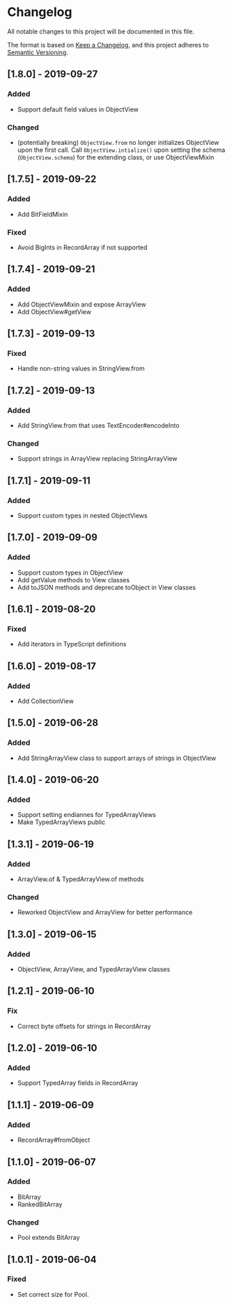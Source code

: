 # Changelog
All notable changes to this project will be documented in this file.

The format is based on [Keep a Changelog](https://keepachangelog.com/en/1.0.0/),
and this project adheres to [Semantic Versioning](https://semver.org/spec/v2.0.0.html).

## [1.8.0] - 2019-09-27
### Added
- Support default field values in ObjectView

### Changed
- (potentially breaking) `ObjectView.from` no longer initializes ObjectView upon the first call.
Call `ObjectView.intialize()` upon setting the schema (`ObjectView.schema`) for the extending class, or use ObjectViewMixin

## [1.7.5] - 2019-09-22
### Added
- Add BitFieldMixin

### Fixed
- Avoid BigInts in RecordArray if not supported

## [1.7.4] - 2019-09-21
### Added
- Add ObjectViewMixin and expose ArrayView
- Add ObjectView#getView

## [1.7.3] - 2019-09-13
### Fixed
- Handle non-string values in StringView.from

## [1.7.2] - 2019-09-13
### Added
- Add StringView.from that uses TextEncoder#encodeInto

### Changed
- Support strings in ArrayView replacing StringArrayView

## [1.7.1] - 2019-09-11
### Added
- Support custom types in nested ObjectViews

## [1.7.0] - 2019-09-09
### Added
- Support custom types in ObjectView
- Add getValue methods to View classes
- Add toJSON methods and deprecate toObject in View classes 

## [1.6.1] - 2019-08-20
### Fixed
- Add iterators in TypeScript definitions

## [1.6.0] - 2019-08-17
### Added
- Add CollectionView

## [1.5.0] - 2019-06-28
### Added
- Add StringArrayView class to support arrays of strings in ObjectView

## [1.4.0] - 2019-06-20
### Added
- Support setting endiannes for TypedArrayViews
- Make TypedArrayViews public

## [1.3.1] - 2019-06-19
### Added
- ArrayView.of & TypedArrayView.of methods

### Changed
- Reworked ObjectView and ArrayView for better performance

## [1.3.0] - 2019-06-15
### Added
- ObjectView, ArrayView, and TypedArrayView classes

## [1.2.1] - 2019-06-10
### Fix
- Correct byte offsets for strings in RecordArray

## [1.2.0] - 2019-06-10
### Added
- Support TypedArray fields in RecordArray

## [1.1.1] - 2019-06-09
### Added
- RecordArray#fromObject

## [1.1.0] - 2019-06-07
### Added
- BitArray
- RankedBitArray

### Changed
- Pool extends BitArray

## [1.0.1] - 2019-06-04
### Fixed
- Set correct size for Pool.
